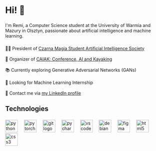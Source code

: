 <h1 align="left">Hi! 👋</h1>

###

<p align="left">I'm Remi, a Computer Science student at the University of Warmia and Mazury in Olsztyn, passionate about artificial intelligence and machine learning.</p>

###

<p align="left">
  🧙‍♂️ President of <a href="https://www.linkedin.com/company/101266519">Czarna Magia Student Artificial Intelligence Society</a>
  <br>
  <br>
  🛶 Organizer of <a href="https://www.linkedin.com/company/106970398">CAIAK: Conference, AI and Kayaking</a>
  <br>
  <br>
  📚 Currently exploring Generative Adversarial Networks (GANs)
  <br>
  <br>
  🎯 Looking for Machine Learning Internship
  <br>
  <br>
  💼 Contact me via <a href="https://www.linkedin.com/in/remisek/">my LinkedIn profile</a>
</p>

###

<h2 align="left">Technologies</h2>

###

<div align="left">
  <img src="https://cdn.jsdelivr.net/gh/devicons/devicon/icons/python/python-original.svg" height="40" alt="python logo"  />
  <img width="12" />
  <img src="https://cdn.jsdelivr.net/gh/devicons/devicon/icons/pytorch/pytorch-original.svg" height="40" alt="pytorch logo"  />
  <img width="12" />
  <img src="https://cdn.jsdelivr.net/gh/devicons/devicon/icons/git/git-original.svg" height="40" alt="git logo"  />
  <img width="12" />
  <img src="https://cdn.jsdelivr.net/gh/devicons/devicon/icons/pycharm/pycharm-original.svg" height="40" alt="pycharm logo"  />
  <img width="12" />
  <img src="https://cdn.jsdelivr.net/gh/devicons/devicon/icons/vscode/vscode-original.svg" height="40" alt="vscode logo"  />
  <img width="12" />
  <img src="https://cdn.jsdelivr.net/gh/devicons/devicon/icons/debian/debian-original.svg" height="40" alt="debian logo"  />
  <img width="12" />
  <img src="https://cdn.jsdelivr.net/gh/devicons/devicon/icons/figma/figma-original.svg" height="40" alt="figma logo"  />
  <img width="12" />
  <img src="https://cdn.jsdelivr.net/gh/devicons/devicon/icons/html5/html5-original.svg" height="40" alt="html5 logo"  />
  <img width="12" />
  <img src="https://cdn.jsdelivr.net/gh/devicons/devicon/icons/css3/css3-original.svg" height="40" alt="css3 logo"  />
</div>

###
